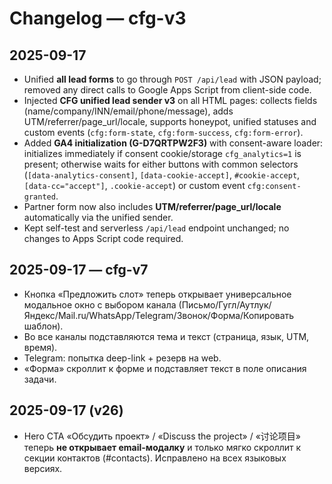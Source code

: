 # Changelog — cfg-v3

## 2025-09-17
- Unified **all lead forms** to go through `POST /api/lead` with JSON payload; removed any direct calls to Google Apps Script from client-side code.
- Injected **CFG unified lead sender v3** on all HTML pages: collects fields (name/company/INN/email/phone/message), adds UTM/referrer/page_url/locale, supports honeypot, unified statuses and custom events (`cfg:form-state`, `cfg:form-success`, `cfg:form-error`).
- Added **GA4 initialization (G-D7QRTPW2F3)** with consent-aware loader: initializes immediately if consent cookie/storage `cfg_analytics=1` is present; otherwise waits for either buttons with common selectors (`[data-analytics-consent]`, `[data-cookie-accept]`, `#cookie-accept`, `[data-cc="accept"]`, `.cookie-accept`) or custom event `cfg:consent-granted`.
- Partner form now also includes **UTM/referrer/page_url/locale** automatically via the unified sender.
- Kept self-test and serverless `/api/lead` endpoint unchanged; no changes to Apps Script code required.
## 2025-09-17 — cfg-v7
- Кнопка «Предложить слот» теперь открывает универсальное модальное окно с выбором канала (Письмо/Гугл/Аутлук/Яндекс/Mail.ru/WhatsApp/Telegram/Звонок/Форма/Копировать шаблон).
- Во все каналы подставляются тема и текст (страница, язык, UTM, время).
- Telegram: попытка deep-link + резерв на web.
- «Форма» скроллит к форме и подставляет текст в поле описания задачи.


## 2025-09-17 (v26)
- Hero CTA «Обсудить проект» / «Discuss the project» / «讨论项目» теперь **не открывает email-модалку** и только мягко скроллит к секции контактов (#contacts). Исправлено на всех языковых версиях.
